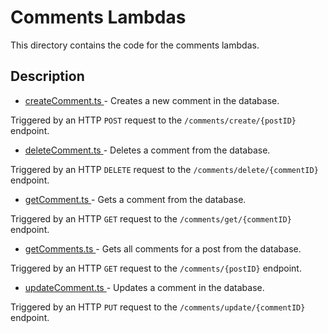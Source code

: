 # Comments Lambdas

This directory contains the code for the comments lambdas.

## Description

- [createComment.ts ](./createComment.ts) - Creates a new comment in the database.

Triggered by an HTTP `POST` request to the `/comments/create/{postID}` endpoint.

- [deleteComment.ts ](./deleteComment.ts) - Deletes a comment from the database.

Triggered by an HTTP `DELETE` request to the `/comments/delete/{commentID}` endpoint.

- [getComment.ts ](./getComment.ts) - Gets a comment from the database.

Triggered by an HTTP `GET` request to the `/comments/get/{commentID}` endpoint.

- [getComments.ts ](./getComments.ts) - Gets all comments for a post from the database.

Triggered by an HTTP `GET` request to the `/comments/{postID}` endpoint.

- [updateComment.ts ](./updateComment.ts) - Updates a comment in the database.

Triggered by an HTTP `PUT` request to the `/comments/update/{commentID}` endpoint.
